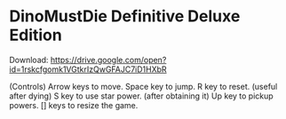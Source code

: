 # DinoMustDie Definitive Deluxe Edition
Download: https://drive.google.com/open?id=1rskcfgomk1VGtkrIzQwGFAJC7iD1HXbR

(Controls)
Arrow keys to move.
Space key to jump.
R key to reset. (useful after dying)
S key to use star power. (after obtaining it)
Up key to pickup powers.
[] keys to resize the game.
